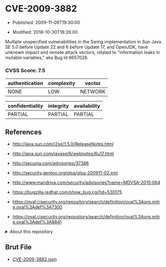 # CVE-2009-3882

- Published: 2009-11-09T19:30:00

- Modified: 2018-10-30T16:26:00

Multiple unspecified vulnerabilities in the Swing implementation in Sun Java SE 5.0 before Update 22 and 6 before Update 17, and OpenJDK, have unknown impact and remote attack vectors, related to "information leaks in mutable variables," aka Bug Id 6657026.

### CVSS Score: **7.5**

| authentication | complexity | vector |
| --- | --- | --- |
| NONE | LOW | NETWORK |

| confidentiality | integrity | availability |
| --- | --- | --- |
| PARTIAL | PARTIAL | PARTIAL |

## References

* http://java.sun.com/j2se/1.5.0/ReleaseNotes.html

* http://java.sun.com/javase/6/webnotes/6u17.html

* http://secunia.com/advisories/37386

* http://security.gentoo.org/glsa/glsa-200911-02.xml

* http://www.mandriva.com/security/advisories?name=MDVSA-2010:084

* https://bugzilla.redhat.com/show_bug.cgi?id=530175

* https://oval.cisecurity.org/repository/search/definition/oval%3Aorg.mitre.oval%3Adef%3A7300

* https://oval.cisecurity.org/repository/search/definition/oval%3Aorg.mitre.oval%3Adef%3A8841

<details>
<summary>About this repository</summary> 

  This repository is part of the project [Live Hack CVE](https://github.com/Live-Hack-CVE). Main website can be found [www.live-hack.org](https://www.live-hack.org) 
  
  Made by [Sn0wAlice](https://github.com/Sn0wAlice) for the people that care about security and need to have a feed of the latest CVEs. Hope you enjoy it, don't forget to star the repo and follow me on [Twitter](https://twitter.com/Sn0wAlice) and [Github](https://github.com/Sn0wAlice). And that is my [personnal website](https://www.alice-snow.me/)

  - [Home Page](https://github.com/Live-Hack-CVE)
  - [Framework](https://github.com/Live-Hack-CVE/cve-framework)
  - [CVE database](https://github.com/Live-Hack-CVE/full_database)
  - [Changelog](https://github.com/Live-Hack-CVE/Changelog)
</details>

## Brut File

* [CVE-2009-3882.json](https://raw.githubusercontent.com/Live-Hack-CVE/full_database/main/cves/2009/CVE-2009-3882.json)

